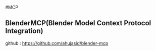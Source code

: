 #MCP 
## BlenderMCP(Blender Model Context Protocol Integration)
github : https://github.com/ahujasid/blender-mcp

